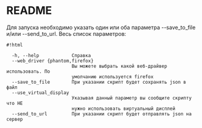 # README #

Для запуска необходимо указать один или оба параметра --save_to_file и/или --send_to_url.
Весь список параметров:


```
#!html

  -h, --help            Справка
  --web_driver {phantom,firefox}
                        Вы можете выбрать какой веб-драйвер использовать. По
                        умолчанию используется firefox
  --save_to_file        При указании скрипт будет сохранять json в файл
  --use_virtual_display
                        Указывая данный параметр вы сообщите скрипту что НЕ
                        нужно использовать виртуальный дисплей
  --send_to_url         При указании скрипт будет отправлять json на сервер
```